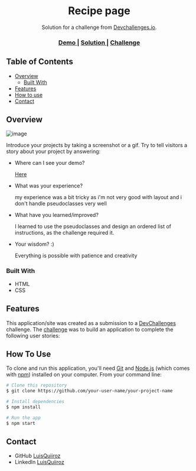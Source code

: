 <!-- Please update value in the {}  -->

<h1 align="center">Recipe page</h1>

<div align="center">
   Solution for a challenge from  <a href="http://devchallenges.io" target="_blank">Devchallenges.io</a>.
</div>

<div align="center">
  <h3>
    <a href="https://recipe-page-q.netlify.app/">
      Demo
    </a>
    <span> | </span>
    <a href="https://github.com/LuisQuiiroz/recipe-page">
      Solution
    </a>
    <span> | </span>
    <a href="https://{your-url-to-the-challenge}">
      Challenge
    </a>
  </h3>
</div>

<!-- TABLE OF CONTENTS -->

## Table of Contents

- [Overview](#overview)
  - [Built With](#built-with)
- [Features](#features)
- [How to use](#how-to-use)
- [Contact](#contact)

<!-- OVERVIEW -->

## Overview

![image](https://github.com/LuisQuiiroz/recipe-page/assets/93633867/fba80d93-517f-4d38-a5d9-a9f109ed5bd3)


Introduce your projects by taking a screenshot or a gif. Try to tell visitors a story about your project by answering:

- Where can I see your demo?

  [Here](https://recipe-page-q.netlify.app/)

- What was your experience?

  my experience was a bit tricky as i'm not very good with layout and i don't handle pseudoclasses very well
  
- What have you learned/improved?

  I learned to use the pseudoclasses and design an ordered list of instructions, as the challenge required it.
  
- Your wisdom? :)

  Everything is possible with patience and creativity

### Built With

<!-- This section should list any major frameworks that you built your project using. Here are a few examples.-->

- HTML
- CSS

## Features

<!-- List the features of your application or follow the template. Don't share the figma file here :) -->

This application/site was created as a submission to a [DevChallenges](https://devchallenges.io/challenges) challenge. The [challenge](https://devchallenges.io/challenges/TtUjDt19eIHxNQ4n5jps) was to build an application to complete the following user stories:

## How To Use

To clone and run this application, you'll need [Git](https://git-scm.com) and [Node.js](https://nodejs.org/en/download/) (which comes with [npm](http://npmjs.com)) installed on your computer. From your command line:

```bash
# Clone this repository
$ git clone https://github.com/your-user-name/your-project-name

# Install dependencies
$ npm install

# Run the app
$ npm start
```

## Contact

- GitHub [LuisQuiiroz](https://github.com/LuisQuiiroz)
- LinkedIn [LuisQuiiroz](https://www.linkedin.com/in/luis-quiiroz/)
